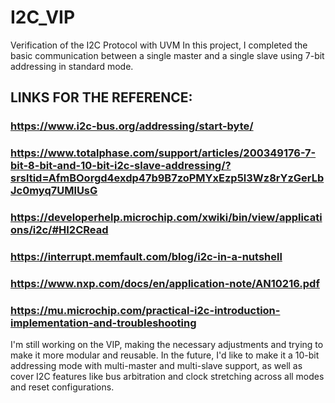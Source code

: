 # I2C_VIP
Verification of the I2C Protocol with UVM
In this project, I completed the basic communication between a single master and a single slave using 7-bit addressing in standard mode.

## LINKS FOR THE REFERENCE:
### https://www.i2c-bus.org/addressing/start-byte/
### https://www.totalphase.com/support/articles/200349176-7-bit-8-bit-and-10-bit-i2c-slave-addressing/?srsltid=AfmBOorgd4exdp47b9B7zoPMYxEzp5l3Wz8rYzGerLbJc0myq7UMlUsG
### https://developerhelp.microchip.com/xwiki/bin/view/applications/i2c/#HI2CRead
### https://interrupt.memfault.com/blog/i2c-in-a-nutshell
### https://www.nxp.com/docs/en/application-note/AN10216.pdf
### https://mu.microchip.com/practical-i2c-introduction-implementation-and-troubleshooting

I'm still working on the VIP, making the necessary adjustments and trying to make it more modular and reusable.
In the future, I'd like to make it a 10-bit addressing mode with multi-master and multi-slave support, as well as cover I2C features like bus arbitration and clock stretching across all modes and reset configurations.
